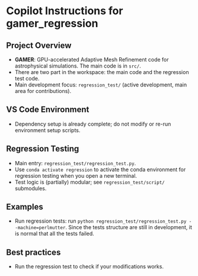 
# Copilot Instructions for gamer_regression

## Project Overview
- **GAMER**: GPU-accelerated Adaptive Mesh Refinement code for astrophysical simulations. The main code is in `src/`.
- There are two part in the workspace: the main code and the regression test code.
- Main development focus: `regression_test/` (active development, main area for contributions).

## VS Code Environment
- Dependency setup is already complete; do not modify or re-run environment setup scripts.

## Regression Testing
- Main entry: `regression_test/regression_test.py`.
- Use `conda activate regression` to activate the conda environment for regression testing when you open a new terminal.
- Test logic is (partially) modular; see `regression_test/script/` submodules.

## Examples
- Run regression tests: run `python regression_test/regression_test.py --machine=perlmutter`. Since the tests structure are still in development, it is normal that all the tests failed.

## Best practices
- Run the regression test to check if your modifications works.
